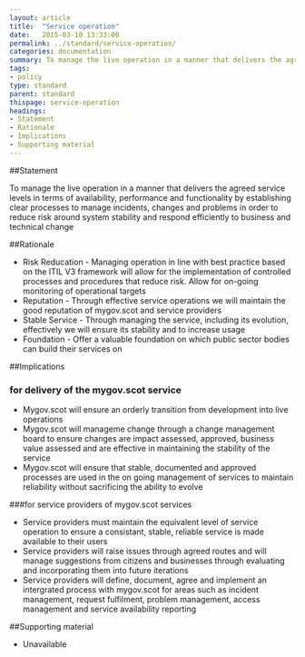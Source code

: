 ```yaml
---
layout: article
title:  "Service operation"
date:   2015-03-10 13:33:00
permalink: ../standard/service-operation/ 
categories: documentation
summary: To manage the live operation in a manner that delivers the agreed service levels in terms of availability, performance and functionality by establishing clear processes to manage incidents, changes and problems in order to reduce risk around system stability and respond efficiently to business and technical change
tags: 
- policy
type: standard
parent: standard
thispage: service-operation
headings:
- Statement
- Rationale
- Implications
- Supporting material
---
```


##Statement

To manage the live operation in a manner that delivers the agreed service levels in terms of availability, performance and functionality by establishing clear processes to manage incidents, changes and problems in order to reduce risk around system stability and respond efficiently to business and technical change

##Rationale

* Risk Reducation - Managing operation in line with best practice based on the ITIL V3 framework will allow for the implementation of controlled processes and procedures that reduce risk. Allow for on-going monitoring of operational targets
* Reputation - Through effective service operations we will maintain the good reputation of mygov.scot and service providers
* Stable Service - Through managing the service, including its evolution, effectively we will ensure its stability and to increase usage
* Foundation - Offer a valuable foundation on which public sector bodies can build their services on

##Implications

### for delivery of the mygov.scot service

* Mygov.scot will ensure an orderly transition from development into live operations
* Mygov.scot will manageme change through a change management board to ensure changes are impact assessed, approved, business value assessed and are effective in maintaining the stability of the service
* Mygov.scot will ensure that stable, documented and approved processes are used in the on going management of services to maintain reliability without sacrificing the ability to evolve

###for service providers of mygov.scot services

* Service providers must maintain the equivalent level of service operation to ensure a consistant, stable, reliable service is made available to their users
* Service providers will raise issues through agreed routes and will manage suggestions from citizens and businesses through evaluating and incorporating them into future iterations
* Service providers will define, document, agree and implement an intergrated process with mygov.scot for areas such as incident management, request fulfilment, problem management, access management and service availability reporting

##Supporting material

- Unavailable

